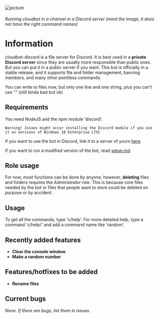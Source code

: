 #
![picture](https://ajskateboarder.github.io/assets/screenshot1.jpg)

###### Running cloudbot in a channel in a Discord server (mind the image, it does not have the right command names)
#
# Information

cloudbot-discord is a file server for Discord. It is best used in a __private Discord server__ since they are usually more responsible than public ones. But you can put it in a public server if you want. This bot is officially in a stable release, and it supports file and folder management, banning members, and many other pointless commands.

You can write to files now, but only one line and one string, plus you can't use "" (still kinda bad but ok)

## Requirements

You need NodeJS and the npm module 'discord'.

```
Warning! Issues might occur installing the Discord module if you use it on versions of Windows 10 Enterprise LTSC
```

If you want to use the bot in Discord, link it to a server of yours [here](https://discord.com/api/oauth2/authorize?client_id=835841382882738216&scope=bot&permissions=68608). 

If you want to run a modified version of the bot, read [setup.md](https://github.com/themysticsavages/cloudbot-discord/blob/main/setup.md).

## Role usage

For now, most functions can be done by anyone, however, __deleting__ files and folders requires the *Administrator* role. This is because core files needed by the bot or files that people want to store could be deleted on purpose or by accident.

## Usage

To get all the commands, type 'c/help'. For more detailed help, type a command 'c/help/' and add a command name like 'random'.

## Recently added features

- __Clear the console window__
- __Make a random number__

## Features/hotfixes to be added

- __Rename files__

## Current bugs

*None. If there are bugs, list them in issues.*

